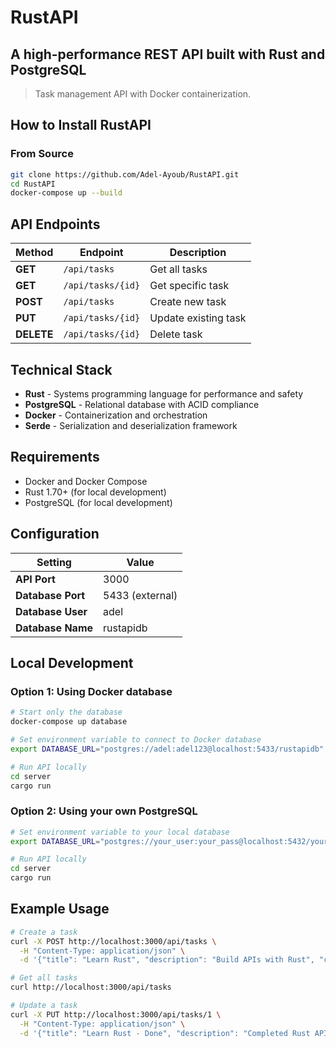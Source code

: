 # RustAPI
## A high-performance REST API built with Rust and PostgreSQL
> Task management API with Docker containerization.

## How to Install RustAPI
### From Source
```bash
git clone https://github.com/Adel-Ayoub/RustAPI.git
cd RustAPI
docker-compose up --build
```

## API Endpoints
| Method | Endpoint | Description |
| ------ | -------- | ----------- |
| **GET** | `/api/tasks` | Get all tasks |
| **GET** | `/api/tasks/{id}` | Get specific task |
| **POST** | `/api/tasks` | Create new task |
| **PUT** | `/api/tasks/{id}` | Update existing task |
| **DELETE** | `/api/tasks/{id}` | Delete task |

## Technical Stack
- **Rust** - Systems programming language for performance and safety
- **PostgreSQL** - Relational database with ACID compliance
- **Docker** - Containerization and orchestration
- **Serde** - Serialization and deserialization framework

## Requirements
- Docker and Docker Compose
- Rust 1.70+ (for local development)
- PostgreSQL (for local development)

## Configuration
| Setting | Value |
| ------- | ----- |
| **API Port** | 3000 |
| **Database Port** | 5433 (external) |
| **Database User** | adel |
| **Database Name** | rustapidb |

## Local Development
### Option 1: Using Docker database
```bash
# Start only the database
docker-compose up database
```

```bash
# Set environment variable to connect to Docker database
export DATABASE_URL="postgres://adel:adel123@localhost:5433/rustapidb"
```

```bash
# Run API locally
cd server
cargo run
```

### Option 2: Using your own PostgreSQL
```bash
# Set environment variable to your local database
export DATABASE_URL="postgres://your_user:your_pass@localhost:5432/your_db"
```

```bash
# Run API locally
cd server
cargo run
```

## Example Usage
```bash
# Create a task
curl -X POST http://localhost:3000/api/tasks \
  -H "Content-Type: application/json" \
  -d '{"title": "Learn Rust", "description": "Build APIs with Rust", "completed": false}'
```

```bash
# Get all tasks
curl http://localhost:3000/api/tasks
```

```bash
# Update a task
curl -X PUT http://localhost:3000/api/tasks/1 \
  -H "Content-Type: application/json" \
  -d '{"title": "Learn Rust - Done", "description": "Completed Rust API tutorial", "completed": true}'
```
